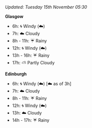 *Updated: Tuesday 15th November 05:30*

**Glasgow**

* 6h: :cyclone: Windy (:cloud:)
* 7h: :cloud: Cloudy
* 8h - 11h: :umbrella: Rainy
* 12h: :cyclone: Windy (:cloud:)
* 13h - 16h: :umbrella: Rainy
* 17h: :partly_sunny: Partly Cloudy

**Edinburgh**

* 6h: :cyclone: Windy (:cloud:) [:cloud: as of 3h]
* 7h: :cloud: Cloudy
* 8h - 11h: :umbrella: Rainy
* 12h: :cyclone: Windy (:cloud:)
* 13h: :cloud: Cloudy
* 14h - 17h: :umbrella: Rainy
